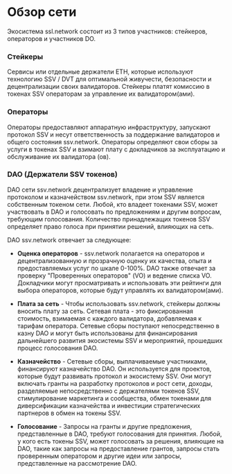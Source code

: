 # Обзор сети

Экосистема ssl.network состоит из 3 типов участников: стейкеров, операторов и участников DO.

### Стейкеры

Сервисы или отдельные держатели ETH, которые используют технологию SSV / DVT для оптимальной живучести, безопасности и
децентрализации своих валидаторов. Стейкеры платят комиссию в токенах SSV операторам за управление их валидатором(ами).

### Операторы

Операторы предоставляют аппаратную инфраструктуру, запускают протокол SSV и несут ответственность за поддержание
валидаторов и общего состояния ssv.network. Операторы определяют свои сборы за услуги в токенах SSV и взимают плату с
докладчиков за эксплуатацию и обслуживание их валидатора (ов).

### DAO (Держатели SSV токенов)

DAO сети ssv.network децентрализует владение и управление протоколом и казначейством ssv.network, при этом SSV является
собственным токеном сети. Любой, кто владеет токенами SSV, может участвовать в DAO и голосовать по предложениям и другим
вопросам, требующим голосования. Количество принадлежащих токенов SSV определяет право голоса при принятии решений,
влияющих на сеть.

DAO ssv.network отвечает за следующее:

* **Оценка операторов** - ssv.network полагается на операторов и децентрализованную и прозрачную оценку их качества, опыта и
  предоставляемых услуг по шкале 0-100%. DAO также отвечает за проверку "Проверенных операторов" (VO) и ведение списка
  VO. Докладчики могут просматривать и использовать эти рейтинги для выбора операторов, которые будут управлять их
  валидатором(ами).


* **Плата за сеть** - Чтобы использовать ssv.network, стейкеры должны вносить плату за сеть. Сетевая плата - это
  фиксированная стоимость, взимаемая с каждого валидатора, добавляемая к тарифам оператора. Сетевые сборы поступают
  непосредственно в казну DAO и могут быть использованы для финансирования дальнейшего развития экосистемы SSV и
  мероприятий, прошедших процесс голосования DAO.


* **Казначейство** - Сетевые сборы, выплачиваемые участниками, финансируют казначейство DAO. Он используется для проектов,
  которые будут развивать протокол и экосистему SSV. Они могут включать гранты на разработку протоколов и рост сети,
  доходы, разделяемые непосредственно с держателями токенов SSV, стимулирование маркетинга и сообщества, обмен токенами
  для диверсификации казначейства и инвестиции стратегических партнеров в обмен на токены SSV.


* **Голосование** - Запросы на гранты и другие предложения, представленные в DAO, требуют голосования для принятия. Любой, у
  кого есть токены SSV, может голосовать за решения, влияющие на DAO, такие как запросы на предоставление грантов,
  запросы стать проверенным оператором и другие идеи или запросы, представленные на рассмотрение DAO.
